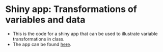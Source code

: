 # Shiny app: Transformations of variables and data
* This is the code for a shiny app that can be used to illustrate variable transformations in class.
* The app can be found <a href="https://paulcbauer.shinyapps.io/transformations_of_variables" target="_blank">here</a>.
